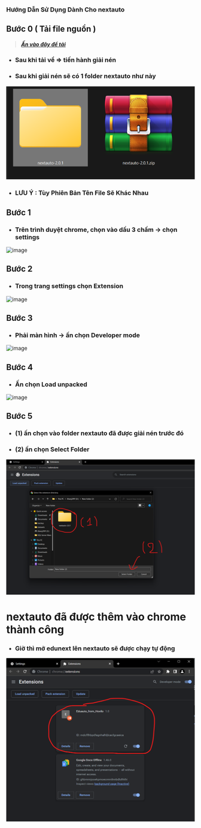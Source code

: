 ### Hướng Dẫn Sử Dụng Dành Cho nextauto

## Bước 0 ( Tải file nguồn  )
> ##### [Ấn vào đây để tải ](https://github.com/khengyun/nextauto/archive/refs/tags/nextauto_Latest.zip)
- ### Sau khi tải về  =>  tiến hành giải nén

- ### Sau khi giải nén sẽ có 1 folder nextauto như này
![img.png](img.png)
- ### LƯU Ý : Tùy Phiên Bản Tên File Sẽ Khác Nhau

## Bước 1 
- ### Trên trình duyệt chrome, chọn vào dấu 3 chấm -> chọn settings

![image](https://user-images.githubusercontent.com/78076796/199047570-b68b03b2-b9b1-47d2-ad6d-9492998613a6.png)

## Bước 2
- ### Trong trang settings chọn Extension

![image](https://user-images.githubusercontent.com/78076796/199048023-6a9cbbfc-c1fe-4d70-80ad-4d5e8e826316.png)

## Bước 3
- ### Phải màn hình -> ấn chọn Developer mode

![image](https://user-images.githubusercontent.com/78076796/199048467-8d7ee7d0-e0a1-440d-b564-408e69e59cd3.png)

## Bước 4
- ### Ấn chọn Load unpacked

![image](https://user-images.githubusercontent.com/78076796/199048948-0a96722c-08eb-45bf-abd6-b6ae8d7bb786.png)

## Bước 5
- ### (1) ấn chọn vào folder nextauto đã được giải nén trước đó 
- ### (2) ấn chọn Select Folder


![img_1.png](img_1.png)

# nextauto đã được thêm vào chrome thành công
- ### Giờ thì mở edunext lên nextauto sẽ được chạy tự động

![img_2.png](img_2.png)
